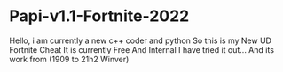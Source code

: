 # Papi-v1.1-Fortnite-2022
Hello, i am currently a new c++ coder and python  So this is my New UD Fortnite Cheat It is currently Free And Internal I have tried it out... And its work from (1909 to 21h2 Winver)
